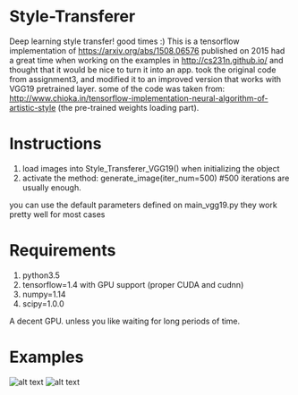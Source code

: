 # Style-Transferer
Deep learning style transfer! good times :) 
This is a tensorflow implementation of https://arxiv.org/abs/1508.06576 published on 2015
had a great time when working on the examples in http://cs231n.github.io/ and thought that it would be nice to turn it into an app.
took the original code from assignment3, and modified it to an improved version that works with VGG19 pretrained layer.
some of the code was taken from: http://www.chioka.in/tensorflow-implementation-neural-algorithm-of-artistic-style (the pre-trained weights loading part).

# Instructions
1. load images into Style_Transferer_VGG19() when initializing the object
2. activate the method: generate_image(iter_num=500) #500 iterations are usually enough.

you can use the default parameters defined on main_vgg19.py they work pretty well for most cases

# Requirements
1. python3.5 
2. tensorflow=1.4 with GPU support (proper CUDA and cudnn)
3. numpy=1.14
4. scipy=1.0.0

A decent GPU. unless you like waiting for long periods of time.

# Examples
![alt text](https://i.imgur.com/b3w9XFj.jpg "fancy kitten")
![alt text](https://i.imgur.com/0P85lEa.jpg "pasta trump!")


